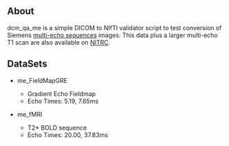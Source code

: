 
## About

dcm_qa_me is a simple DICOM to NIfTI validator script to test conversion of Siemens [multi-echo sequences](https://github.com/neurolabusc/dcm_qa/issues/8) images. This data plus a larger multi-echo T1 scan are also available on [NITRC](https://www.nitrc.org/plugins/mwiki/index.php/dcm2nii:MainPage#Unusual_MRI).

## DataSets

* me_FieldMapGRE
  * Gradient Echo Fieldmap
  * Echo Times: 5.19, 7.65ms

* me_fMRI
  * T2* BOLD sequence
  * Echo Times: 20.00, 37.83ms

